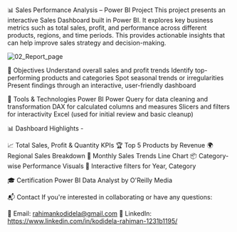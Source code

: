 
📊 Sales Performance Analysis – Power BI Project
This project presents an interactive Sales Dashboard built in Power BI. It explores key business metrics such as total sales, profit, and performance across different products, regions, and time periods. This provides actionable insights that can help improve sales strategy and decision-making.

![02_Report_page](https://github.com/user-attachments/assets/7119a794-7956-42be-85d8-0aef1947501c)


🧠 Objectives
Understand overall sales and profit trends
Identify top-performing products and categories
Spot seasonal trends or irregularities
Present findings through an interactive, user-friendly dashboard

🧰 Tools & Technologies
Power BI
Power Query for data cleaning and transformation
DAX for calculated columns and measures
Slicers and filters for interactivity
Excel (used for initial review and basic cleanup)

📊 Dashboard Highlights -

  📈 Total Sales, Profit & Quantity KPIs
  🏆 Top 5 Products by Revenue
  🌍 Regional Sales Breakdown
  📆 Monthly Sales Trends Line Chart
  📦 Category-wise Performance Visuals
  🧭 Interactive filters for Year, Category

🎓 Certification
Power BI Data Analyst by O'Reilly Media

📬 Contact
If you're interested in collaborating or have any questions:

📧 Email: rahimankodidela@gmail.com
💼 LinkedIn: https://www.linkedin.com/in/kodidela-rahiman-1231b1195/
